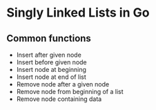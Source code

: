 # Singly Linked Lists in Go

## Common functions

- Insert after given node
- Insert before given node
- Insert node at beginning
- Insert node at end of list
- Remove node after a given node
- Remove node from beginning of a list
- Remove node containing data
